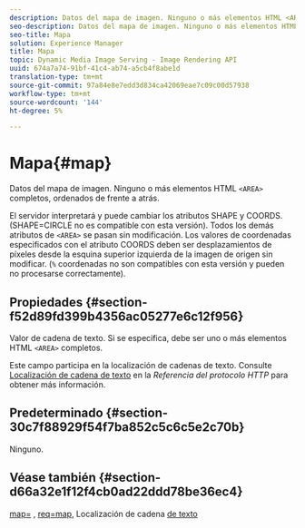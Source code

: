 ```yaml
---
description: Datos del mapa de imagen. Ninguno o más elementos HTML <AREA> completos, ordenados de frente a adelante.
seo-description: Datos del mapa de imagen. Ninguno o más elementos HTML <AREA> completos, ordenados de frente a adelante.
seo-title: Mapa
solution: Experience Manager
title: Mapa
topic: Dynamic Media Image Serving - Image Rendering API
uuid: 674a7a74-91bf-41c4-ab74-a5cb4f8abe1d
translation-type: tm+mt
source-git-commit: 97a84e8e7edd3d834ca42069eae7c09c00d57938
workflow-type: tm+mt
source-wordcount: '144'
ht-degree: 5%

---
```



# Mapa{#map}

Datos del mapa de imagen. Ninguno o más elementos HTML `<AREA>` completos, ordenados de frente a atrás.

El servidor interpretará y puede cambiar los atributos SHAPE y COORDS. (SHAPE=CIRCLE no es compatible con esta versión). Todos los demás atributos de `<AREA>` se pasan sin modificación. Los valores de coordenadas especificados con el atributo COORDS deben ser desplazamientos de píxeles desde la esquina superior izquierda de la imagen de origen sin modificar. (`%` coordenadas no son compatibles con esta versión y pueden no procesarse correctamente).

## Propiedades {#section-f52d89fd399b4356ac05277e6c12f956}

Valor de cadena de texto. Si se especifica, debe ser uno o más elementos HTML `<AREA>` completos.

Este campo participa en la localización de cadenas de texto. Consulte [Localización de cadena de texto](/help/aem-is-ir-api/is-api/http-ref/image-serving-api-ref/c-http-protocol-reference/c-syntax-and-features/r-text-string-localization.md) en la *Referencia del protocolo HTTP* para obtener más información.

## Predeterminado {#section-30c7f88929f54f7ba852c5c6c5e2c70b}

Ninguno.

## Véase también {#section-d66a32e1f12f4cb0ad22ddd78be36ec4}

[map=](/help/aem-is-ir-api/is-api/http-ref/image-serving-api-ref/c-http-protocol-reference/c-command-reference/r-map.md) ,  [req=map](/help/aem-is-ir-api/is-api/http-ref/image-serving-api-ref/c-http-protocol-reference/c-command-reference/r-req/r-req.md), Localización de cadena  [de texto](/help/aem-is-ir-api/is-api/http-ref/image-serving-api-ref/c-http-protocol-reference/c-syntax-and-features/r-text-string-localization.md)
